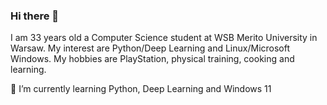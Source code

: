 ### Hi there 👋

I am 33 years old a Computer Science student at WSB Merito University in Warsaw. My interest are Python/Deep Learning and Linux/Microsoft Windows. My hobbies are PlayStation, physical training, cooking and learning.

🌱 I’m currently learning Python, Deep Learning and Windows 11

